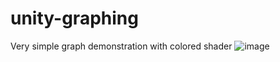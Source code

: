 # unity-graphing
Very simple graph demonstration with colored shader
![image](https://github.com/ZnoKunG/unity-graphing/assets/69045454/2b90b3f7-1766-42d9-8b92-024794239f63)
